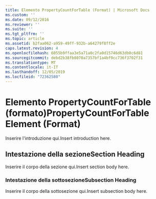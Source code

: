 ```yaml
---
title: Elemento PropertyCountForTable (Format) | Microsoft Docs
ms.custom: ''
ms.date: 09/12/2016
ms.reviewer: ''
ms.suite: ''
ms.tgt_pltfrm: ''
ms.topic: article
ms.assetid: b2faa062-a959-49ff-932b-a64279f8ff2e
caps.latest.revision: 4
ms.openlocfilehash: 6055b9ffaa3e5a71a0c2fa0d15746d63db0c6d81
ms.sourcegitcommit: debd2b38fb8070a7357bf1a4bf9cc736f3702f31
ms.translationtype: MT
ms.contentlocale: it-IT
ms.lasthandoff: 12/05/2019
ms.locfileid: "72362580"
---
```

# <a name="propertycountfortable-element-format"></a><span data-ttu-id="f615a-102">Elemento PropertyCountForTable (formato)</span><span class="sxs-lookup"><span data-stu-id="f615a-102">PropertyCountForTable Element (Format)</span></span>

<span data-ttu-id="f615a-103">Inserire l'introduzione qui.</span><span class="sxs-lookup"><span data-stu-id="f615a-103">Insert introduction here.</span></span>

## <a name="section-heading"></a><span data-ttu-id="f615a-104">Intestazione della sezione</span><span class="sxs-lookup"><span data-stu-id="f615a-104">Section Heading</span></span>

<span data-ttu-id="f615a-105">Inserire il corpo della sezione qui.</span><span class="sxs-lookup"><span data-stu-id="f615a-105">Insert section body here.</span></span>

### <a name="subsection-heading"></a><span data-ttu-id="f615a-106">Intestazione della sottosezione</span><span class="sxs-lookup"><span data-stu-id="f615a-106">Subsection Heading</span></span>

<span data-ttu-id="f615a-107">Inserire il corpo della sottosezione qui.</span><span class="sxs-lookup"><span data-stu-id="f615a-107">Insert subsection body here.</span></span>
